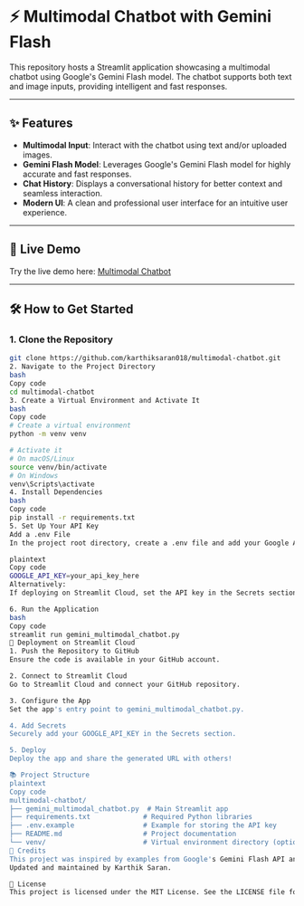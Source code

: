 # ⚡️ Multimodal Chatbot with Gemini Flash

This repository hosts a Streamlit application showcasing a multimodal chatbot using Google's Gemini Flash model. The chatbot supports both text and image inputs, providing intelligent and fast responses.

---

## ✨ Features

- **Multimodal Input**: Interact with the chatbot using text and/or uploaded images.
- **Gemini Flash Model**: Leverages Google's Gemini Flash model for highly accurate and fast responses.
- **Chat History**: Displays a conversational history for better context and seamless interaction.
- **Modern UI**: A clean and professional user interface for an intuitive user experience.

---

## 🚀 Live Demo

Try the live demo here: [Multimodal Chatbot](https://multimodal-chatbot.streamlit.app/)

---

## 🛠️ How to Get Started

### **1. Clone the Repository**
```bash
git clone https://github.com/karthiksaran018/multimodal-chatbot.git
2. Navigate to the Project Directory
bash
Copy code
cd multimodal-chatbot
3. Create a Virtual Environment and Activate It
bash
Copy code
# Create a virtual environment
python -m venv venv

# Activate it
# On macOS/Linux
source venv/bin/activate
# On Windows
venv\Scripts\activate
4. Install Dependencies
bash
Copy code
pip install -r requirements.txt
5. Set Up Your API Key
Add a .env File
In the project root directory, create a .env file and add your Google AI Studio API key like this:

plaintext
Copy code
GOOGLE_API_KEY=your_api_key_here
Alternatively:
If deploying on Streamlit Cloud, set the API key in the Secrets section.

6. Run the Application
bash
Copy code
streamlit run gemini_multimodal_chatbot.py
🚀 Deployment on Streamlit Cloud
1. Push the Repository to GitHub
Ensure the code is available in your GitHub account.

2. Connect to Streamlit Cloud
Go to Streamlit Cloud and connect your GitHub repository.

3. Configure the App
Set the app's entry point to gemini_multimodal_chatbot.py.

4. Add Secrets
Securely add your GOOGLE_API_KEY in the Secrets section.

5. Deploy
Deploy the app and share the generated URL with others!

📚 Project Structure
plaintext
Copy code
multimodal-chatbot/
├── gemini_multimodal_chatbot.py  # Main Streamlit app
├── requirements.txt             # Required Python libraries
├── .env.example                 # Example for storing the API key
├── README.md                    # Project documentation
└── venv/                        # Virtual environment directory (optional)
🌟 Credits
This project was inspired by examples from Google's Gemini Flash API and has been customized for better UI and functionality.
Updated and maintained by Karthik Saran.

📃 License
This project is licensed under the MIT License. See the LICENSE file for details.
